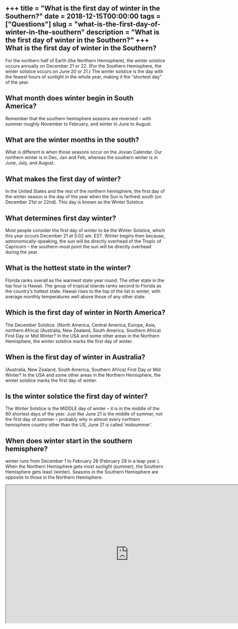 +++
title = "What is the first day of winter in the Southern?"
date = 2018-12-15T00:00:00
tags = ["Questions"]
slug = "what-is-the-first-day-of-winter-in-the-southern"
description = "What is the first day of winter in the Southern?"
+++
What is the first day of winter in the Southern?
------------------------------------------------

For the northern half of Earth (the Northern Hemisphere), the winter solstice occurs annually on December 21 or 22. (For the Southern Hemisphere, the winter solstice occurs on June 20 or 21.) The winter solstice is the day with the fewest hours of sunlight in the whole year, making it the “shortest day” of the year.

What month does winter begin in South America?
----------------------------------------------

Remember that the southern hemisphere seasons are reversed – with summer roughly November to February, and winter in June to August.

What are the winter months in the south?
----------------------------------------

What is different is when those seasons occur on the Jovian Calendar. Our northern winter is in Dec, Jan and Feb, whereas the southern winter is in June, July, and August.

What makes the first day of winter?
-----------------------------------

In the United States and the rest of the northern hemisphere, the first day of the winter season is the day of the year when the Sun is farthest south (on December 21st or 22nd). This day is known as the Winter Solstice.

What determines first day winter?
---------------------------------

Most people consider the first day of winter to be the Winter Solstice, which this year occurs December 21 at 5:02 am. EST. Winter begins then because, astronomically-speaking, the sun will be directly overhead of the Tropic of Capricorn – the southern-most point the sun will be directly overhead during the year.

What is the hottest state in the winter?
----------------------------------------

Florida ranks overall as the warmest state year round. The other state in the top four is Hawaii. The group of tropical islands ranks second to Florida as the country’s hottest state. Hawaii rises to the top of the list in winter, with average monthly temperatures well above those of any other state.

Which is the first day of winter in North America?
--------------------------------------------------

The December Solstice. (North America, Central America, Europe, Asia, northern Africa) (Australia, New Zealand, South America, Southern Africa) First Day or Mid Winter? In the USA and some other areas in the Northern Hemisphere, the winter solstice marks the first day of winter.

When is the first day of winter in Australia?
---------------------------------------------

(Australia, New Zealand, South America, Southern Africa) First Day or Mid Winter? In the USA and some other areas in the Northern Hemisphere, the winter solstice marks the first day of winter.

Is the winter solstice the first day of winter?
-----------------------------------------------

The Winter Solstice is the MIDDLE day of winter – it is in the middle of the 90 shortest days of the year. Just like June 21 is the middle of summer, not the first day of summer – probably why in almost every northern hemisphere country other than the US, June 21 is called ‘midsummer’.

When does winter start in the southern hemisphere?
--------------------------------------------------

winter runs from December 1 to February 28 (February 29 in a leap year ). When the Northern Hemisphere gets most sunlight (summer), the Southern Hemisphere gets least (winter). Seasons in the Southern Hemisphere are opposite to those in the Northern Hemisphere.

<iframe allow="accelerometer; autoplay; clipboard-write; encrypted-media; gyroscope; picture-in-picture" allowfullscreen="" class="__youtube_prefs__  epyt-is-override  no-lazyload" data-no-lazy="1" data-origheight="433" data-origwidth="770" data-skipgform_ajax_framebjll="" height="433" id="_ytid_78930" loading="lazy" src="https://www.youtube.com/embed/TJERhGzxRK8?enablejsapi=1&autoplay=0&cc_load_policy=0&cc_lang_pref=&iv_load_policy=1&loop=0&modestbranding=0&rel=1&fs=1&playsinline=0&autohide=2&theme=dark&color=red&controls=1&" title="YouTube player" width="770"></iframe>